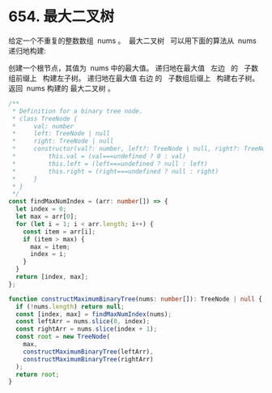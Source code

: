 # 654. 最大二叉树

给定一个不重复的整数数组  nums 。  最大二叉树   可以用下面的算法从  nums 递归地构建:

创建一个根节点，其值为  nums 中的最大值。
递归地在最大值   左边   的   子数组前缀上   构建左子树。
递归地在最大值 右边 的   子数组后缀上   构建右子树。
返回  nums 构建的 最大二叉树 。

```ts
/**
 * Definition for a binary tree node.
 * class TreeNode {
 *     val: number
 *     left: TreeNode | null
 *     right: TreeNode | null
 *     constructor(val?: number, left?: TreeNode | null, right?: TreeNode | null) {
 *         this.val = (val===undefined ? 0 : val)
 *         this.left = (left===undefined ? null : left)
 *         this.right = (right===undefined ? null : right)
 *     }
 * }
 */
const findMaxNumIndex = (arr: number[]) => {
  let index = 0;
  let max = arr[0];
  for (let i = 1; i < arr.length; i++) {
    const item = arr[i];
    if (item > max) {
      max = item;
      index = i;
    }
  }
  return [index, max];
};

function constructMaximumBinaryTree(nums: number[]): TreeNode | null {
  if (!nums.length) return null;
  const [index, max] = findMaxNumIndex(nums);
  const leftArr = nums.slice(0, index);
  const rightArr = nums.slice(index + 1);
  const root = new TreeNode(
    max,
    constructMaximumBinaryTree(leftArr),
    constructMaximumBinaryTree(rightArr)
  );
  return root;
}
```
